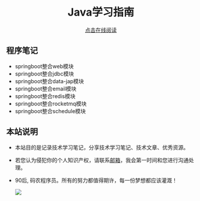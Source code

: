 <h1 align="center">Java学习指南</h1>
 <p align="center">
<a href="https://ysshao.cn/Notes/#/" target="_self">点击在线阅读<br/></a>
</p>

## 程序笔记

- springboot整合web模块
- springboot整合jdbc模块
- springboot整合data-jap模块
- springboot整合email模块
- springboot整合redis模块
- springboot整合rocketmq模块
- springboot整合schedule模块

## 本站说明

- 本站目的是记录技术学习笔记，分享技术学习笔记、技术文章、优秀资源。

- 若您认为侵犯你的个人知识产权，请联系[邮箱](allenshao9@163.com)，我会第一时间和您进行沟通处理。

- 90后, 码农程序员。所有的努力都值得期许，每一份梦想都应该灌溉！

  ![](http://chuantu.xyz/t6/740/1598498929x1700339730.jpg)
